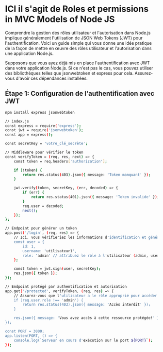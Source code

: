 # ICI il s'agit de Roles et permissions in MVC Models of Node JS

Comprendre la gestion des rôles utilisateur et l'autorisation dans Node.js implique généralement l'utilisation de JSON Web Tokens (JWT) pour l'authentification. Voici un guide simple qui vous donne une idée pratique de la façon de mettre en œuvre des rôles utilisateur et l'autorisation dans une application Node.js.

Supposons que vous ayez déjà mis en place l'authentification avec JWT dans votre application Node.js. Si ce n'est pas le cas, vous pouvez utiliser des bibliothèques telles que jsonwebtoken et express pour cela. Assurez-vous d'avoir ces dépendances installées.

## Étape 1: Configuration de l'authentification avec JWT
```bash
npm install express jsonwebtoken
```

```bash
// index.js
const express = require('express');
const jwt = require('jsonwebtoken');
const app = express();

const secretKey = 'votre_clé_secrète';

// Middleware pour vérifier le token
const verifyToken = (req, res, next) => {
    const token = req.headers['authorization'];

    if (!token) {
        return res.status(403).json({ message: 'Token manquant' });
    }

    jwt.verify(token, secretKey, (err, decoded) => {
        if (err) {
            return res.status(401).json({ message: 'Token invalide' });
        }
        req.user = decoded;
        next();
    });
};

// Endpoint pour générer un token
app.post('/login', (req, res) => {
    // Ici, vous vérifieriez les informations d'identification et généreriez le token
    const user = {
        id: 1,
        username: 'utilisateur1',
        role: 'admin' // attribuez le rôle à l'utilisateur (admin, user, etc.)
    };

    const token = jwt.sign(user, secretKey);
    res.json({ token });
});

// Endpoint protégé par authentification et autorisation
app.get('/protected', verifyToken, (req, res) => {
    // Assurez-vous que l'utilisateur a le rôle approprié pour accéder à cette ressource
    if (req.user.role !== 'admin') {
        return res.status(403).json({ message: 'Accès interdit' });
    }

    res.json({ message: 'Vous avez accès à cette ressource protégée!' });
});

const PORT = 3000;
app.listen(PORT, () => {
    console.log(`Serveur en cours d'exécution sur le port ${PORT}`);
});

```

